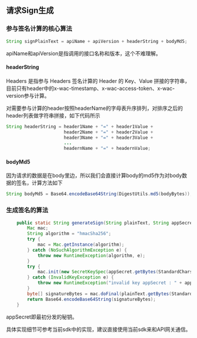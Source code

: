 ## 请求Sign生成

### 参与签名计算的核心算法
```java
String signPlainText = apiName + apiVersion + headerString + bodyMd5;
```
apiName和apiVersion是指调用的接口名称和版本，这个不难理解。

#### headerString
Headers 是指参与 Headers 签名计算的 Header 的 Key、Value 拼接的字符串，目前只有header中的x-wac-timestamp、x-wac-access-token、x-wac-version参与计算。

对需要参与计算的header按照headerName的字母表升序排列，对排序之后的header列表做字符串拼接，如下代码所示
```java
String headerString = header1Name + "=" + header1Value + 
                      header2Name + "=" + header2Value +
                      header3Name + "=" + header3Value +
                      ...
                      headernName + "=" + headernValue;
```
#### bodyMd5
因为请求的数据是在body里边，所以我们会直接计算body的md5作为对body数据的签名，计算方法如下
```java
String bodyMd5 = Base64.encodeBase64String(DigestUtils.md5(bodyBytes));
```

### 生成签名的算法
```java
    public static String generateSign(String plainText, String appSecret) {
        Mac mac;
        String algorithm = "hmacSha256";
        try {
            mac = Mac.getInstance(algorithm);
        } catch (NoSuchAlgorithmException e) {
            throw new RuntimeException(algorithm, e);
        }
        try {
            mac.init(new SecretKeySpec(appSecret.getBytes(StandardCharsets.UTF_8), algorithm));
        } catch (InvalidKeyException e) {
            throw new RuntimeException("invalid key appSecret : " + appSecret, e);
        }
        byte[] signatureBytes = mac.doFinal(plainText.getBytes(StandardCharsets.UTF_8));
        return Base64.encodeBase64String(signatureBytes);
    }
```
appSecret即最初分发的秘钥。

具体实现细节可参考当前sdk中的实现，建议直接使用当前sdk来和API网关通信。

